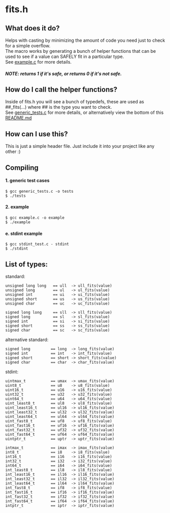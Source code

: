 # fits.h
## What does it do?
Helps with casting by minimizing the amount of code you need just to check for a simple overflow. 
<br>The macro works by generating a bunch of helper functions that can be used to see if a value can SAFELY fit in a particular type. 
<br>See [example.c](https://github.com/jdarge/fits.h/blob/main/example.c) for more details.
##### NOTE: returns 1 if it's safe, or returns 0 if it's not safe.
## How do I call the helper functions?
Inside of fits.h you will see a bunch of typedefs, these are used as ##_fits(...) where ## is the type you want to check.
<br>See [generic_tests.c](https://github.com/jdarge/fits.h/blob/main/generic_tests.c) for more details, or alternatively view the bottom of this [README.md](#list-of-types)
## How can I use this?
This is just a simple header file. Just include it into your project like any other :)
## Compiling
#### 1. generic test cases
```
$ gcc generic_tests.c -o tests
$ ./tests
```
#### 2. example
```
$ gcc example.c -o example
$ ./example
```
#### e. stdint example
```
$ gcc stdint_test.c - stdint
$ ./stdint
```
## List of types:
standard:
```
unsigned long long   == ull  -> ull_fits(value)
unsigned long        == ul   -> ul_fits(value)  
unsigned int         == ui   -> ui_fits(value)
unsigned short       == us   -> us_fits(value)
unsigned char        == uc   -> uc_fits(value)

signed long long     == sll  -> sll_fits(value)
signed long          == sl   -> sl_fits(value)
signed int           == si   -> si_fits(value)
signed short         == ss   -> ss_fits(value)
signed char          == sc   -> sc_fits(value)
```
alternative standard:
```
signed long         == long  -> long_fits(value)
signed int          == int   -> int_fits(value)
signed short        == short -> short_fits(value)
signed char         == char  -> char_fits(value)
```
stdint:
```
uintmax_t           == umax  -> umax_fits(value)
uint8_t             == u8    -> u8_fits(value)
uint16_t            == u16   -> u16_fits(value)
uint32_t            == u32   -> u32_fits(value)
uint64_t            == u64   -> u64_fits(value)
uint_least8_t       == ul8   -> ul8_fits(value)
uint_least16_t      == ul16  -> ul16_fits(value)
uint_least32_t      == ul32  -> ul32_fits(value)
uint_least64_t      == ul64  -> ul64_fits(value)
uint_fast8_t        == uf8   -> uf8_fits(value)
uint_fast16_t       == uf16  -> uf16_fits(value)
uint_fast32_t       == uf32  -> uf32_fits(value)
uint_fast64_t       == uf64  -> uf64_fits(value)
uintptr_t           == uptr  -> uptr_fits(value)

intmax_t            == imax  -> imax_fits(value)
int8_t              == i8    -> i8_fits(value)
int16_t             == i16   -> i16_fits(value)
int32_t             == i32   -> i32_fits(value)
int64_t             == i64   -> i64_fits(value)
int_least8_t        == il8   -> il8_fits(value)
int_least16_t       == il16  -> il16_fits(value)
int_least32_t       == il32  -> il32_fits(value)
int_least64_t       == il64  -> il64_fits(value)
int_fast8_t         == if8   -> if8_fits(value)
int_fast16_t        == if16  -> if16_fits(value)
int_fast32_t        == if32  -> if32_fits(value)
int_fast64_t        == if64  -> if64_fits(value)
intptr_t            == iptr  -> iptr_fits(value)
```

